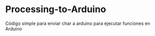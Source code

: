 # Processing-to-Arduino

Código simple para enviar char a arduino para ejecutar funciones en Arduino
